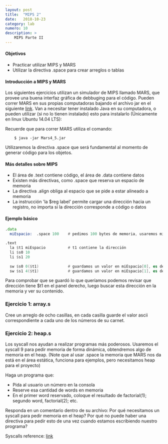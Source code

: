```yaml
---
layout: post
title:  "MIPS 2"
date:   2018-10-23
category: lab
numero: 10
description: >
    MIPS Parte II
---
```


#### Objetivos
* Practicar utilizar MIPS y MARS
* Utilizar la directiva .space para crear arreglos o tablas
       
#### Introducción a MIPS y MARS
Los siguientes ejercicios utilizan un simulador de MIPS llamado MARS, que provee una buena interfaz gráfica de debbuging para el código. Pueden correr MARS en sus propias computadoras bajando el archivo jar en el siguiente [link](http://courses.missouristate.edu/kenvollmar/mars/MARS_4_5_Aug2014/Mars4_5.jar). Van a necesitar tener instalado Java en su computadora, o pueden utilizar (si no lo tienen instalado) esto para instalarlo (Únicamente en linux Ubuntu 14.04 LTS):
    
Recuerde que para correr MARS utiliza el comando:

```
    $ java -jar Mars4_5.jar
```

Utilizaremos la directiva .space que será fundamental al momento de generar código para los objetos.

#### Más detalles sobre MIPS
* El área de .text contiene código, el área de .data contiene datos
* Existen más directivas, como .space que reserva un espacio de memoria
* La directiva .align obliga al espacio que se pide a estar alineado a memoria
* La instrucción 'la $reg label' permite cargar una dirección hacia un registro, no importa si la dirección corresponde a código o datos

#### Ejemplo básico

```asm
.data
  miEspacio:  .space 100    # pedimos 100 bytes de memoria, usaremos miEspacio para identificar dónde quedó el espacio
  
.text
  la $t1 miEspacio          # t1 contiene la dirección
  li $s0 10
  li $s1 20
  
  sw $s0 0($t1)             # guardamos un valor en miEspacio[0], es decir miEspacio será un arreglo y usaremos la primera casilla
  sw $s1 4($t1)             # guardamos un valor en miEspacio[1], es decir segunda casilla
```

Para comprobar que se guardó lo que queríamos podemos revisar que dirección tiene $t1 en el panel derecho, luego buscar esta dirección en la memoria y ver su contenido.

### Ejercicio 1: array.s
Cree un arreglo de ocho casillas, en cada casilla guarde el valor ascii correspondiente a cada uno de los números de su carnet.

### Ejercicio 2: heap.s
Los syscall nos ayudan a realizar programas más poderosos. Usaremos el syscall 9 para pedir memoria de forma dinámica, obtendremos algo de memoria en el heap. (Note que al usar .space la memoria que MARS nos da está en el área estática, funciona para ejemplos, pero necesitamos heap para el proyecto)

Haga un programa que:
* Pida al usuario un número en la consola
* Reserve esa cantidad de words en memoria
* En el primer word reservado, coloque el resultado de factorial(1); segundo word, factorial(2); etc.

Responda en un comentario dentro de su archivo: Por qué necesitamos un syscall para pedir memoria en el heap? Por qué no puede haber una directiva para pedir esto de una vez cuando estamos escribiendo nuestro programa?

Syscalls reference: [link](http://students.cs.tamu.edu/tanzir/csce350/reference/syscalls.html)
